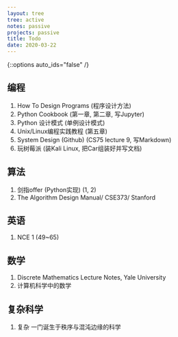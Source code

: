 ```yaml
---
layout: tree
tree: active
notes: passive
projects: passive
title: Todo
date: 2020-03-22
---
```



{::options auto_ids="false" /}


## 编程
1. How To Design Programs (程序设计方法)
2. Python Cookbook               (第一章, 第二章, 写Jupyter)
3. Python 设计模式               (单例设计模式)
4. Unix/Linux编程实践教程        (第五章)
5. System Design (Github)        (CS75 lecture 9, 写Markdown)
6. 玩树莓派                      (装Kali Linux, 把Car组装好并写文档)

## 算法
1. 剑指offer (Python实现)       (1, 2)
2. The Algorithm Design Manual/ CSE373/ Stanford

## 英语
1. NCE 1                        (49~65)

## 数学
1. Discrete Mathematics Lecture Notes, Yale University
2. 计算机科学中的数学

## 复杂科学
1. 复杂 一门诞生于秩序与混沌边缘的科学

